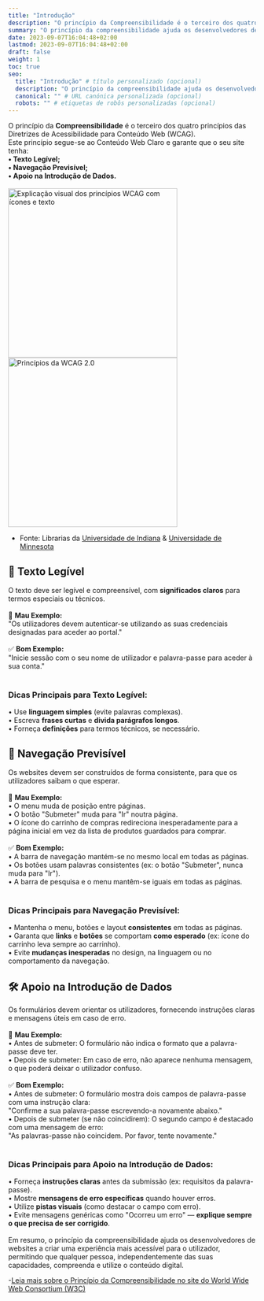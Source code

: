 ```yaml
---
title: "Introdução"
description: "O princípio da Compreensibilidade é o terceiro dos quatro princípios das Diretrizes de Acessibilidade para Conteúdo Web (WCAG)."
summary: "O princípio da compreensibilidade ajuda os desenvolvedores de websites a criar uma experiência mais acessível para todos os utilizadores, permitindo que qualquer pessoa, independentemente das suas capacidades, consiga compreender e utilizar o conteúdo digital."
date: 2023-09-07T16:04:48+02:00
lastmod: 2023-09-07T16:04:48+02:00
draft: false
weight: 1
toc: true
seo:
  title: "Introdução" # título personalizado (opcional)
  description: "O princípio da compreensibilidade ajuda os desenvolvedores de websites a criar uma experiência mais acessível para todos os utilizadores, permitindo que qualquer pessoa, independentemente das suas capacidades, consiga compreender e utilizar o conteúdo digital." # descrição personalizada (recomendado)
  canonical: "" # URL canónica personalizada (opcional)
  robots: "" # etiquetas de robôs personalizadas (opcional)
---
```


O princípio da **Compreensibilidade** é o terceiro dos quatro princípios das Diretrizes de Acessibilidade para Conteúdo Web (WCAG).  
Este princípio segue-se ao Conteúdo Web Claro e garante que o seu site tenha:<br>
**•	Texto Legível;**<br>
**•	Navegação Previsível;**<br>
**•	Apoio na Introdução de Dados.**<br><br>
<img src="/images/Introduction_Accessibility.png" alt="Explicação visual dos princípios WCAG com ícones e texto" width="344">
<img src="/images/Introduction_Accessibility_2.png" alt="Princípios da WCAG 2.0" width="344"><br>
- Fonte: Librarias da [Universidade de Indiana](https://blogs.libraries.indiana.edu/redux/2018/06/13/understanding-the-4-principles-of-accessibility/) & [Universidade de Minnesota](https://itss.d.umn.edu/articles/wcag-principles)

## 📝 Texto Legível 
O texto deve ser legível e compreensível, com **significados claros** para termos especiais ou técnicos.<br><br>
📌 **Mau Exemplo:**<br>
"Os utilizadores devem autenticar-se utilizando as suas credenciais designadas para aceder ao portal."<br><br>
✅ **Bom Exemplo:**<br>
"Inicie sessão com o seu nome de utilizador e palavra-passe para aceder à sua conta."<br><br>
### **Dicas Principais** para Texto Legível:<br>
•	Use **linguagem simples** (evite palavras complexas).<br>
•	Escreva **frases curtas** e **divida parágrafos longos**.<br>
•	Forneça **definições** para termos técnicos, se necessário.<br>

## 🔄 Navegação Previsível
Os websites devem ser construídos de forma consistente, para que os utilizadores saibam o que esperar.<br><br>
📌 **Mau Exemplo:**<br>
•	O menu muda de posição entre páginas.<br>
•	O botão "Submeter" muda para "Ir" noutra página.<br>
•	O ícone do carrinho de compras redireciona inesperadamente para a página inicial em vez da lista de produtos guardados para comprar.<br><br>
✅ **Bom Exemplo:**<br>
•	A barra de navegação mantém-se no mesmo local em todas as páginas.<br>
•	Os botões usam palavras consistentes (ex: o botão "Submeter", nunca muda para "Ir").<br>
•	A barra de pesquisa e o menu mantêm-se iguais em todas as páginas.<br><br>
### **Dicas Principais** para Navegação Previsível:<br>
•	Mantenha o menu, botões e layout **consistentes** em todas as páginas.<br>
•	Garanta que **links** e **botões** se comportam **como esperado** (ex: ícone do carrinho leva sempre ao carrinho).<br>
•	Evite **mudanças inesperadas** no design, na linguagem ou no comportamento da navegação.<br>

## 🛠️ Apoio na Introdução de Dados
Os formulários devem orientar os utilizadores, fornecendo instruções claras e mensagens úteis em caso de erro.<br><br>
📌 **Mau Exemplo:**<br>
•	Antes de submeter: O formulário não indica o formato que a palavra-passe deve ter.<br>
•	Depois de submeter: Em caso de erro, não aparece nenhuma mensagem, o que poderá deixar o utilizador confuso.<br><br>
✅ **Bom Exemplo:**<br>
•	Antes de submeter: O formulário mostra dois campos de palavra-passe com uma instrução clara:<br>
"Confirme a sua palavra-passe escrevendo-a novamente abaixo."<br>
•	Depois de submeter (se não coincidirem): O segundo campo é destacado com uma mensagem de erro:<br>
"As palavras-passe não coincidem. Por favor, tente novamente."<br><br>
### **Dicas Principais** para Apoio na Introdução de Dados:<br>
•	Forneça **instruções claras** antes da submissão (ex: requisitos da palavra-passe).<br>
•	Mostre **mensagens de erro específicas** quando houver erros.<br>
•	Utilize **pistas visuais** (como destacar o campo com erro).<br>
•	Evite mensagens genéricas como "Ocorreu um erro" — **explique sempre o que precisa de ser corrigido**.<br><br>
Em resumo, o princípio da compreensibilidade ajuda os desenvolvedores de websites a criar uma experiência mais acessível para o utilizador, permitindo que qualquer pessoa, independentemente das suas capacidades, compreenda e utilize o conteúdo digital.

-[Leia mais sobre o Princípio da Compreensibilidade no site do World Wide Web Consortium (W3C)](https://www.w3.org/WAI/WCAG22/quickref/?versions=2.2&showtechniques=312%2C315#principle3) 
